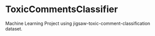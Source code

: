 # ToxicCommentsClassifier
Machine Learning Project using jigsaw-toxic-comment-classification dataset.  
